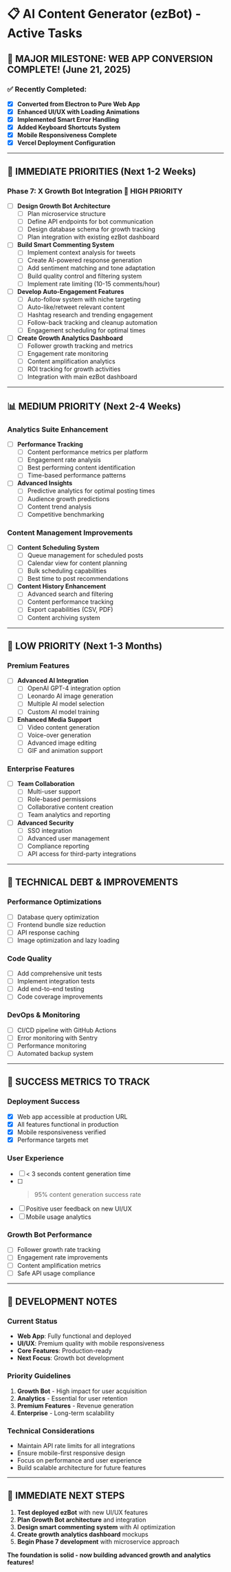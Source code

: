 # 📋 AI Content Generator (ezBot) - Active Tasks

## 🎉 **MAJOR MILESTONE: WEB APP CONVERSION COMPLETE!** (June 21, 2025)

### ✅ **Recently Completed:**
- [x] **Converted from Electron to Pure Web App**
- [x] **Enhanced UI/UX with Loading Animations**
- [x] **Implemented Smart Error Handling**
- [x] **Added Keyboard Shortcuts System**
- [x] **Mobile Responsiveness Complete**
- [x] **Vercel Deployment Configuration**

---

## 🚀 **IMMEDIATE PRIORITIES** (Next 1-2 Weeks)

### **Phase 7: X Growth Bot Integration** 🤖 HIGH PRIORITY
- [ ] **Design Growth Bot Architecture**
  - [ ] Plan microservice structure
  - [ ] Define API endpoints for bot communication
  - [ ] Design database schema for growth tracking
  - [ ] Plan integration with existing ezBot dashboard

- [ ] **Build Smart Commenting System**
  - [ ] Implement context analysis for tweets
  - [ ] Create AI-powered response generation
  - [ ] Add sentiment matching and tone adaptation
  - [ ] Build quality control and filtering system
  - [ ] Implement rate limiting (10-15 comments/hour)

- [ ] **Develop Auto-Engagement Features**
  - [ ] Auto-follow system with niche targeting
  - [ ] Auto-like/retweet relevant content
  - [ ] Hashtag research and trending engagement
  - [ ] Follow-back tracking and cleanup automation
  - [ ] Engagement scheduling for optimal times

- [ ] **Create Growth Analytics Dashboard**
  - [ ] Follower growth tracking and metrics
  - [ ] Engagement rate monitoring
  - [ ] Content amplification analytics
  - [ ] ROI tracking for growth activities
  - [ ] Integration with main ezBot dashboard

---

## 📊 **MEDIUM PRIORITY** (Next 2-4 Weeks)

### **Analytics Suite Enhancement**
- [ ] **Performance Tracking**
  - [ ] Content performance metrics per platform
  - [ ] Engagement rate analysis
  - [ ] Best performing content identification
  - [ ] Time-based performance patterns

- [ ] **Advanced Insights**
  - [ ] Predictive analytics for optimal posting times
  - [ ] Audience growth predictions
  - [ ] Content trend analysis
  - [ ] Competitive benchmarking

### **Content Management Improvements**
- [ ] **Content Scheduling System**
  - [ ] Queue management for scheduled posts
  - [ ] Calendar view for content planning
  - [ ] Bulk scheduling capabilities
  - [ ] Best time to post recommendations

- [ ] **Content History Enhancement**
  - [ ] Advanced search and filtering
  - [ ] Content performance tracking
  - [ ] Export capabilities (CSV, PDF)
  - [ ] Content archiving system

---

## 💎 **LOW PRIORITY** (Next 1-3 Months)

### **Premium Features**
- [ ] **Advanced AI Integration**
  - [ ] OpenAI GPT-4 integration option
  - [ ] Leonardo AI image generation
  - [ ] Multiple AI model selection
  - [ ] Custom AI model training

- [ ] **Enhanced Media Support**
  - [ ] Video content generation
  - [ ] Voice-over generation
  - [ ] Advanced image editing
  - [ ] GIF and animation support

### **Enterprise Features**
- [ ] **Team Collaboration**
  - [ ] Multi-user support
  - [ ] Role-based permissions
  - [ ] Collaborative content creation
  - [ ] Team analytics and reporting

- [ ] **Advanced Security**
  - [ ] SSO integration
  - [ ] Advanced user management
  - [ ] Compliance reporting
  - [ ] API access for third-party integrations

---

## 🔧 **TECHNICAL DEBT & IMPROVEMENTS**

### **Performance Optimizations**
- [ ] Database query optimization
- [ ] Frontend bundle size reduction
- [ ] API response caching
- [ ] Image optimization and lazy loading

### **Code Quality**
- [ ] Add comprehensive unit tests
- [ ] Implement integration tests
- [ ] Add end-to-end testing
- [ ] Code coverage improvements

### **DevOps & Monitoring**
- [ ] CI/CD pipeline with GitHub Actions
- [ ] Error monitoring with Sentry
- [ ] Performance monitoring
- [ ] Automated backup system

---

## 🎯 **SUCCESS METRICS TO TRACK**

### **Deployment Success**
- [x] Web app accessible at production URL
- [x] All features functional in production
- [x] Mobile responsiveness verified
- [x] Performance targets met

### **User Experience**
- [ ] < 3 seconds content generation time
- [ ] > 95% content generation success rate
- [ ] Positive user feedback on new UI/UX
- [ ] Mobile usage analytics

### **Growth Bot Performance**
- [ ] Follower growth rate tracking
- [ ] Engagement rate improvements
- [ ] Content amplification metrics
- [ ] Safe API usage compliance

---

## 📝 **DEVELOPMENT NOTES**

### **Current Status**
- **Web App**: Fully functional and deployed
- **UI/UX**: Premium quality with mobile responsiveness
- **Core Features**: Production-ready
- **Next Focus**: Growth bot development

### **Priority Guidelines**
1. **Growth Bot** - High impact for user acquisition
2. **Analytics** - Essential for user retention
3. **Premium Features** - Revenue generation
4. **Enterprise** - Long-term scalability

### **Technical Considerations**
- Maintain API rate limits for all integrations
- Ensure mobile-first responsive design
- Focus on performance and user experience
- Build scalable architecture for future features

---

## 🚀 **IMMEDIATE NEXT STEPS**

1. **Test deployed ezBot** with new UI/UX features
2. **Plan Growth Bot architecture** and integration
3. **Design smart commenting system** with AI optimization
4. **Create growth analytics dashboard** mockups
5. **Begin Phase 7 development** with microservice approach

**The foundation is solid - now building advanced growth and analytics features!**
